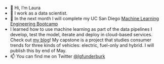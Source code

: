 - 👋 Hi, I’m Laura
- 👀 I work as a data scientist.
- 🌱 In the next month I will complete my UC San Diego [Machine Learning Engineering Bootcamp](https://career-bootcamp.extension.ucsd.edu/programs/machine-learning-engineering/)
 - I learned how to use machine learning as part of the data pipelines I develop, test the model, iterate and deploy in cloud-based services. Check    out [my blog](https://lfunderburk.github.io/)! My capstone is a project that studies consumer trends for three kinds of vehicles: electric, fuel-only and hybrid. I will publish this by end of May. 
- 📫 You can find me on Twitter [@lgfunderburk](https://twitter.com/LGFunderburk)
